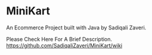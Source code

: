 # MiniKart
An Ecommerce Project built with Java by Sadiqali Zaveri. 

Please Check Here For A Brief Description.
https://github.com/SadiqaliZaveri/MiniKart/wiki
